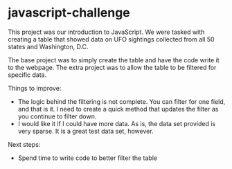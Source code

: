 # javascript-challenge

This project was our introduction to JavaScript. We were tasked with creating a table that showed data on UFO sightings
collected from all 50 states and Washington, D.C.

The base project was to simply create the table and have the code write it to the webpage. The extra project was to
allow the table to be filtered for specific data.

Things to improve:
- The logic behind the filtering is not complete. You can filter for one field, and that is it. I need to create a quick
method that updates the filter as you continue to filter down.
- I would like it if I could have more data. As is, the data set provided is very sparse. It is a great test data set,
however.

Next steps:
- Spend time to write code to better filter the table
